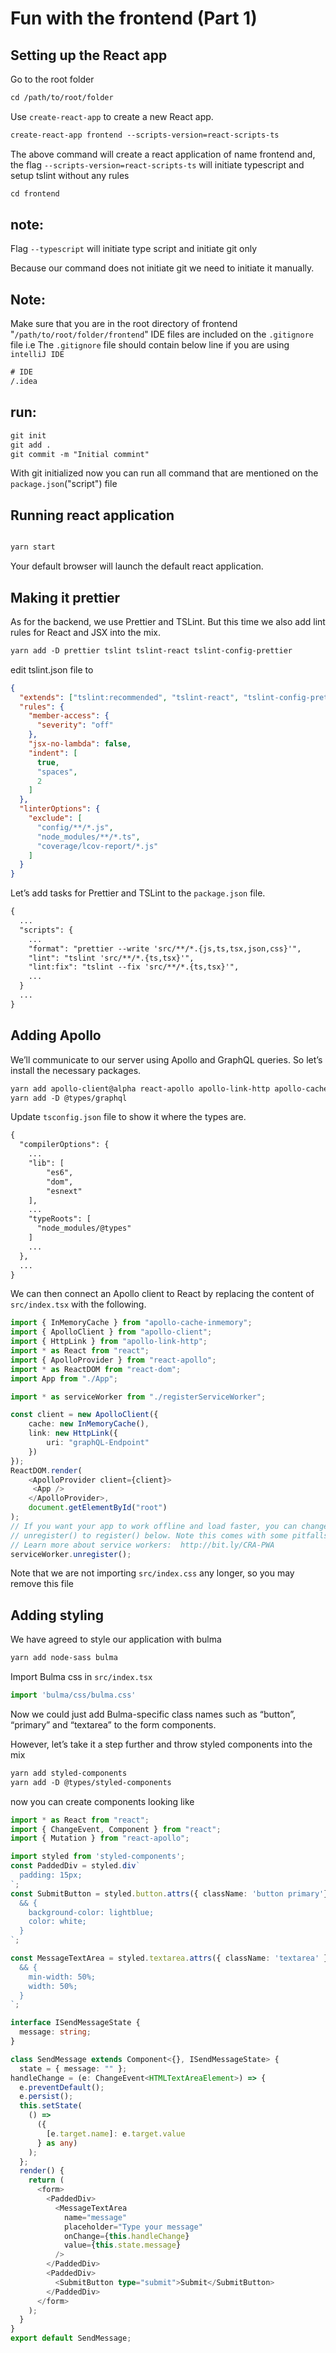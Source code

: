 Fun with the frontend (Part 1)
==============================

Setting up the React app
------------------------
Go to the root folder

```cfml
cd /path/to/root/folder
```

Use `create-react-app` to create a new React app.

```cfml
create-react-app frontend --scripts-version=react-scripts-ts
```

The above command will create a react application of name frontend and, the 
flag `--scripts-version=react-scripts-ts` will initiate typescript and setup tslint without any rules

```cfml
cd frontend
```

note:
----- 
Flag `--typescript` will initiate type script and initiate git only 

Because our command does not initiate git we need to initiate it manually.

Note:
-----

Make sure that you are in the root directory of frontend "`/path/to/root/folder/frontend`"
IDE files are included on the `.gitignore` file
i.e The `.gitignore` file should contain below line if you are using `intelliJ IDE`
```cfml
# IDE
/.idea
```
 
run:
---
```cfml
git init
git add .
git commit -m "Initial commint"

```
With git initialized now you can run all command that are mentioned on the `package.json`("script") file

Running react application
-------------------------

```cfml

yarn start

```
Your default browser will launch the default react application.

Making it prettier
------------------

As for the backend, we use Prettier and TSLint. But this time we also add
lint rules for React and JSX into the mix.
```cfml
yarn add -D prettier tslint tslint-react tslint-config-prettier
```

edit tslint.json file to
```json
{
  "extends": ["tslint:recommended", "tslint-react", "tslint-config-prettier"],
  "rules": {
    "member-access": {
      "severity": "off"
    },
    "jsx-no-lambda": false,
    "indent": [
      true,
      "spaces",
      2
    ]
  },
  "linterOptions": {
    "exclude": [
      "config/**/*.js",
      "node_modules/**/*.ts",
      "coverage/lcov-report/*.js"
    ]
  }
}

```

Let’s add tasks for Prettier and TSLint to the `package.json` file.

```cfml
{
  ...
  "scripts": {
    ...
    "format": "prettier --write 'src/**/*.{js,ts,tsx,json,css}'", 
    "lint": "tslint 'src/**/*.{ts,tsx}'",
    "lint:fix": "tslint --fix 'src/**/*.{ts,tsx}'",
    ...
  }
  ...
}

```

Adding Apollo
-------------

We’ll communicate to our server using Apollo and GraphQL queries. So let’s install the necessary packages.
```cfml
yarn add apollo-client@alpha react-apollo apollo-link-http apollo-cache-inmemory graphql graphql-tag  
yarn add -D @types/graphql
```
Update `tsconfig.json` file to show it where the types are.
```cfml
{
  "compilerOptions": {
    ...
    "lib": [
        "es6",
        "dom",
        "esnext"
    ],
    ...
    "typeRoots": [
      "node_modules/@types"
    ]
    ...
  },
  ...
}

``` 
We can then connect an Apollo client to React by replacing the content of `src/index.tsx` with the following.

```typescript jsx
import { InMemoryCache } from "apollo-cache-inmemory";
import { ApolloClient } from "apollo-client";
import { HttpLink } from "apollo-link-http";
import * as React from "react";
import { ApolloProvider } from "react-apollo";
import * as ReactDOM from "react-dom";
import App from "./App";

import * as serviceWorker from "./registerServiceWorker";

const client = new ApolloClient({
    cache: new InMemoryCache(),
    link: new HttpLink({
        uri: "graphQL-Endpoint"
    })
});
ReactDOM.render(
    <ApolloProvider client={client}>
     <App />
    </ApolloProvider>,
    document.getElementById("root")
);
// If you want your app to work offline and load faster, you can change
// unregister() to register() below. Note this comes with some pitfalls.
// Learn more about service workers:  http://bit.ly/CRA-PWA
serviceWorker.unregister();
```
Note that we are not importing `src/index.css` any longer, so you may remove this file



Adding styling
------------

We have agreed to style our application with bulma

```cfml
yarn add node-sass bulma
```

Import Bulma css in `src/index.tsx`
```typescript jsx
import 'bulma/css/bulma.css'
```
Now we could just add Bulma-specific class names such as “button”, “primary” and “textarea” to the form components. 


However, let’s take it
a step further and throw styled components into the mix

```cfml
yarn add styled-components
yarn add -D @types/styled-components
```

now you can create components looking like 
```typescript jsx
import * as React from "react";
import { ChangeEvent, Component } from "react";
import { Mutation } from "react-apollo";

import styled from 'styled-components';
const PaddedDiv = styled.div`
  padding: 15px;
`;
const SubmitButton = styled.button.attrs({ className: 'button primary'})`
  && {
    background-color: lightblue;
    color: white;
  }
`;

const MessageTextArea = styled.textarea.attrs({ className: 'textarea' })`
  && {
    min-width: 50%;
    width: 50%;
  }
`;

interface ISendMessageState {
  message: string;
}

class SendMessage extends Component<{}, ISendMessageState> {
  state = { message: "" };
handleChange = (e: ChangeEvent<HTMLTextAreaElement>) => {
  e.preventDefault();
  e.persist();
  this.setState(
    () =>
      ({
        [e.target.name]: e.target.value
      } as any)
    );
  };
  render() {
    return (
      <form>
        <PaddedDiv>
          <MessageTextArea
            name="message"
            placeholder="Type your message"
            onChange={this.handleChange}
            value={this.state.message}
          />
        </PaddedDiv>
        <PaddedDiv>
          <SubmitButton type="submit">Submit</SubmitButton>
        </PaddedDiv>
      </form>
    );
  }
}
export default SendMessage;
```

